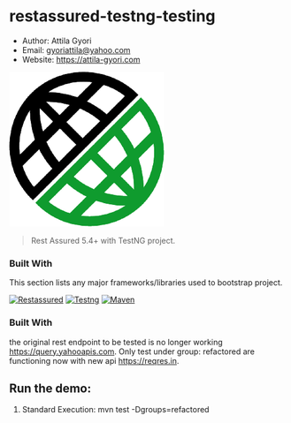 # restassured-testng-testing

- Author: Attila Gyori
- Email: gyoriattila@yahoo.com
- Website: https://attila-gyori.com

![RestAssured](assets/restassured.png)

> Rest Assured 5.4+ with TestNG project.

### Built With

This section lists any major frameworks/libraries used to bootstrap project.

[![Restassured][Restassured]][Restassured-url]
[![Testng][Testng]][Testng-url]
[![Maven][Maven]][Maven-url]

### Built With

the original rest endpoint to be tested is no longer working https://query.yahooapis.com. 
Only test under group: refactored are functioning now with new api https://reqres.in.


## Run the demo:

1. Standard Execution:
   mvn test -Dgroups=refactored


<!-- MARKDOWN LINKS & IMAGES -->
<!-- https://www.markdownguide.org/basic-syntax/#reference-style-links -->

[Restassured]: https://img.shields.io/badge/RestAssured-17a15f
[Restassured-url]: https://playwright.dev/
[Testng]: https://img.shields.io/badge/TestNG-b23030
[Testng-url]: https://cucumber.io/docs/installation/javascript/
[Maven]: https://img.shields.io/badge/Maven-8A2BE2
[Maven-url]: https://www.typescriptlang.org/
